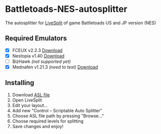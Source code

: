 # Battletoads-NES-autosplitter

The autosplitter for [LiveSplit](https://github.com/LiveSplit/LiveSplit/releases) of game Battletoads US and JP version (NES)

## Required Emulators
- [x] FCEUX v2.2.3 [Download](http://www.fceux.com/web/download.html)
- [x] Nestopia v1.40 [Download](http://nestopia.sourceforge.net/downloads.html)
- [ ] BizHawk _(not supported yet)_
- [x] Mednafen v1.21.3 _(need to test)_ [Download](https://mednafen.github.io/)

## Installing
1. Download [ASL file](https://github.com/BroDMax/Battletoads-NES-autosplitter/archive/master.zip)
2. Open LiveSplit
3. Edit your layout...
4. Add new "Control – Scriptable Auto Splitter"
5. Choose ASL file path by pressing "Browse..."
6. Choose required levels for splitting
7. Save changes and enjoy!

